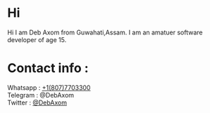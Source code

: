 # Hi
Hi I am Deb Axom from Guwahati,Assam.
I am an amatuer software developer of age 15.

# Contact info :
Whatsapp : [+1(807)7703300](https://wa.me/+18077703300) <br>
Telegram : @DebAxom <br>
Twitter : [@DebAxom](https://twitter.com/DebAxom) 
